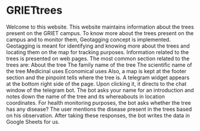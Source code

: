 # GRIETtrees
Welcome to this website. This website maintains information about the trees present on the GRIET campus. 
To know more about the trees present on the campus and to monitor them, Geotagging concept is implemented. Geotagging is meant for identifying and knowing more about the trees and locating them on the map for tracking purposes. Information related to the trees is presented on web pages.
The most common section related to the trees are:
About the tree
The family name of the tree
The scientific name of the tree
Medicinal uses
Economical uses
Also, a map is kept at the footer section and the pinpoint tells where the tree is.
A telegram widget appears at the bottom right side of the page.
Upon clicking it, it directs to the chat window of the telegram bot.
The bot asks your name for an introduction and notes down the name of the tree and its whereabouts in location coordinates.
For health monitoring purposes, the bot asks whether the tree has any disease?
The user mentions the disease present in the trees based on his observation.
After taking these responses, the bot writes the data in Google Sheets for us.



